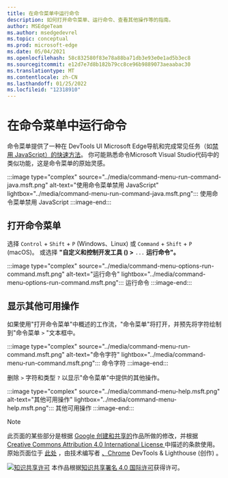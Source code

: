 ```yaml
---
title: 在命令菜单中运行命令
description: 如何打开命令菜单、运行命令、查看其他操作等的指南。
author: MSEdgeTeam
ms.author: msedgedevrel
ms.topic: conceptual
ms.prod: microsoft-edge
ms.date: 05/04/2021
ms.openlocfilehash: 58c832580f83e78a88ba71db3e93e0e1ad5b3ec8
ms.sourcegitcommit: e12d7e7d8b182b79cc8ce96b9889073aeaabac30
ms.translationtype: MT
ms.contentlocale: zh-CN
ms.lasthandoff: 01/25/2022
ms.locfileid: "12318910"
---
```

<!-- Copyright Kayce Basques

   Licensed under the Apache License, Version 2.0 (the "License");
   you may not use this file except in compliance with the License.
   You may obtain a copy of the License at

       https://www.apache.org/licenses/LICENSE-2.0

   Unless required by applicable law or agreed to in writing, software
   distributed under the License is distributed on an "AS IS" BASIS,
   WITHOUT WARRANTIES OR CONDITIONS OF ANY KIND, either express or implied.
   See the License for the specific language governing permissions and
   limitations under the License.  -->
# <a name="run-commands-in-the-command-menu"></a>在命令菜单中运行命令

命令菜单提供了一种在 DevTools UI Microsoft Edge导航和完成常见任务（如[禁用 JavaScript）的快速方法](../javascript/disable.md)。  你可能熟悉命令Microsoft Visual Studio代码中的类似功能，这是命令菜单的原始灵感。 [](https://code.visualstudio.com/docs/getstarted/userinterface#_command-palette)

:::image type="complex" source="../media/command-menu-run-command-java.msft.png" alt-text="使用命令菜单禁用 JavaScript" lightbox="../media/command-menu-run-command-java.msft.png":::
   使用命令菜单禁用 JavaScript
:::image-end:::


<!-- ====================================================================== -->
## <a name="open-the-command-menu"></a>打开命令菜单

选择 `Control` + `Shift` + `P` (Windows、Linux) 或 `Command` + `Shift` + `P` (macOS)。 或选择 **"自定义和控制开发工具 () >** `...` **运行命令"。**

:::image type="complex" source="../media/command-menu-options-run-command.msft.png" alt-text="运行命令" lightbox="../media/command-menu-options-run-command.msft.png":::
   运行命令
:::image-end:::


<!-- ====================================================================== -->
## <a name="display-other-available-actions"></a>显示其他可用操作

如果使用"打开命令菜单"中概述[](#open-the-command-menu)的工作流，"命令菜单"将打开，并预先将字符绘制到"命令菜单 `>` "文本框中。

:::image type="complex" source="../media/command-menu-run-command.msft.png" alt-text="命令字符" lightbox="../media/command-menu-run-command.msft.png":::
   命令字符
:::image-end:::

删除 `>` 字符和类型 `?` 以显示"命令菜单"中提供的其他操作。

:::image type="complex" source="../media/command-menu-help.msft.png" alt-text="其他可用操作" lightbox="../media/command-menu-help.msft.png":::
   其他可用操作
:::image-end:::


<!-- ====================================================================== -->
> [!NOTE]
> 此页面的某些部分是根据 [Google 创建和共享的](https://developers.google.com/terms/site-policies)作品所做的修改，并根据[ Creative Commons Attribution 4.0 International License ](https://creativecommons.org/licenses/by/4.0)中描述的条款使用。
> 原始页面位于 [此处](https://developers.google.com/web/tools/chrome-devtools/command-menu/index) ，由技术编写者 [、Chrome](https://developers.google.com/web/resources/contributors/kaycebasques) DevTools & Lighthouse (创作) 。

[![知识共享许可](https://i.creativecommons.org/l/by/4.0/88x31.png)](https://creativecommons.org/licenses/by/4.0) 本作品根据[知识共享署名 4.0 国际许可](https://creativecommons.org/licenses/by/4.0)获得许可。
